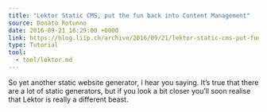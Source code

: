 ```yaml
---
title: "Lektor Static CMS, put the fun back into Content Management"
source: Donato Rotunno
date: 2016-09-21 16:29:00 +0000
link: https://blog.liip.ch/archive/2016/09/21/lektor-static-cms-put-fun-back-content-management.html
type: Tutorial
tool:
  - tool/lektor.md 
---
```

So yet another static website generator, I hear you saying. It’s true that there are a lot of static generators, but if you look a bit closer you’ll soon realise that Lektor is really a different beast.


